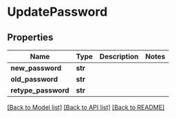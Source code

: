 # UpdatePassword

## Properties
Name | Type | Description | Notes
------------ | ------------- | ------------- | -------------
**new_password** | **str** |  | 
**old_password** | **str** |  | 
**retype_password** | **str** |  | 

[[Back to Model list]](../README.md#documentation-for-models) [[Back to API list]](../README.md#documentation-for-api-endpoints) [[Back to README]](../README.md)

